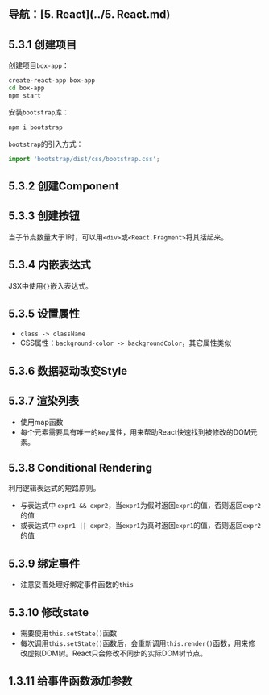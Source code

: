 ## 导航：[5. React](../5. React.md)

## 5.3.1 创建项目

创建项目`box-app`：

```bash
create-react-app box-app
cd box-app
npm start
```

安装`bootstrap`库：

```bash
npm i bootstrap
```

`bootstrap`的引入方式：

```js
import 'bootstrap/dist/css/bootstrap.css';
```

## 5.3.2 创建Component

## 5.3.3 创建按钮

当子节点数量大于1时，可以用`<div>`或`<React.Fragment>`将其括起来。

## 5.3.4 内嵌表达式

JSX中使用`{}`嵌入表达式。

## 5.3.5 设置属性

-   `class -> className`
-   CSS属性：`background-color -> backgroundColor`，其它属性类似

## 5.3.6 数据驱动改变Style

## 5.3.7 渲染列表

-   使用map函数
-   每个元素需要具有唯一的`key`属性，用来帮助React快速找到被修改的DOM元素。

## 5.3.8 Conditional Rendering

利用逻辑表达式的短路原则。

-   与表达式中 `expr1 && expr2`，当`expr1`为假时返回`expr1`的值，否则返回`expr2`的值
-   或表达式中 `expr1 || expr2`，当`expr1`为真时返回`expr1`的值，否则返回`expr2`的值

## 5.3.9 绑定事件

-   注意妥善处理好绑定事件函数的`this`

## 5.3.10 修改state

-   需要使用`this.setState()`函数
-   每次调用`this.setState()`函数后，会重新调用`this.render()`函数，用来修改虚拟DOM树。React只会修改不同步的实际DOM树节点。

## 1.3.11 给事件函数添加参数
